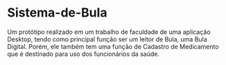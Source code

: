 # Sistema-de-Bula
Um protótipo realizado em um trabalho de faculdade de uma aplicação Desktop, tendo como principal função ser um leitor de Bula, uma Bula Digital. Porém, ele também tem uma função de Cadastro de Medicamento que é destinado para uso dos funcionários da saúde.
